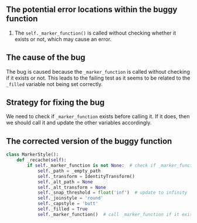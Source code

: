 ## The potential error locations within the buggy function
1. The `self._marker_function()` is called without checking whether it exists or not, which may cause an error.

## The cause of the bug
The bug is caused because the `_marker_function` is called without checking if it exists or not. This leads to the failing test as it seems to be related to the `_filled` variable not being set correctly.

## Strategy for fixing the bug
We need to check if `_marker_function` exists before calling it. If it does, then we should call it and update the other variables accordingly.

## The corrected version of the buggy function
```python
class MarkerStyle():
    def _recache(self):
        if self._marker_function is not None:  # check if _marker_function exists
            self._path = _empty_path
            self._transform = IdentityTransform()
            self._alt_path = None
            self._alt_transform = None
            self._snap_threshold = float('inf')  # update to infinity
            self._joinstyle = 'round'
            self._capstyle = 'butt'
            self._filled = True
            self._marker_function()  # call _marker_function if it exists
```